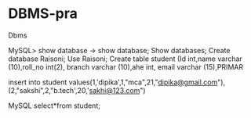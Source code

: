 # DBMS-pra


Dbms

MySQL> show database
-> show database;
Show databases;
Create database Raisoni;
Use Raisoni;
Create table student (Id int,name varchar (10),roll_no int(2), branch varchar (10),ahe int, email varchar (15),PRIMAR

insert into student values(1,'dipika',1,"mca",21,"dipika@gmail.com"),(2,"sakshi",2,"b.tech',20,'sakhi@123.com") 

MySQL select*from student;
